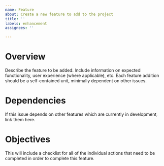 ```yaml
---
name: Feature
about: Create a new feature to add to the project
title: ''
labels: enhancement
assignees: ''

---
```


# Overview

Describe the feature to be added. Include information on expected functionality, user experience (where applicable), etc. Each feature addition should be a self-contained unit, minimally dependent on other issues.

# Dependencies

If this issue depends on other features which are currently in development, link them here.

# Objectives

This will include a checklist for all of the individual actions that need to be completed in order to complete this feature.
